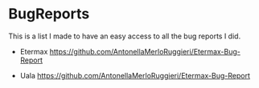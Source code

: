# BugReports
This is a list I made to have an easy access to all the bug reports I did.

* Etermax
https://github.com/AntonellaMerloRuggieri/Etermax-Bug-Report

* Uala
https://github.com/AntonellaMerloRuggieri/Etermax-Bug-Report

